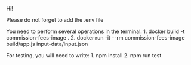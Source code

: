 
Hi!

Please do not forget to add the .env file

You need to perform several operations in the terminal:
    1. docker build -t commission-fees-image .
    2. docker run -it --rm  commission-fees-image build/app.js input-data/input.json

For testing, you will need to write:
    1. npm install
    2. npm run test

